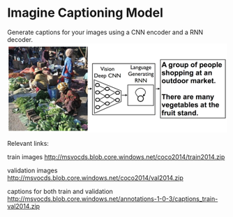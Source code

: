 # Imagine Captioning Model 

Generate captions for your images using a CNN encoder and a RNN decoder.
![Screenshot](encoder_decoder.png)

Relevant links:

train images http://msvocds.blob.core.windows.net/coco2014/train2014.zip

validation images http://msvocds.blob.core.windows.net/coco2014/val2014.zip

captions for both train and validation http://msvocds.blob.core.windows.net/annotations-1-0-3/captions_train-val2014.zip
